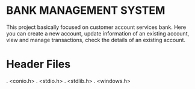 # BANK MANAGEMENT SYSTEM
 This project basically focused on customer account services bank. Here you can create a new account, update information of an existing account, view and manage transactions, check the details of an existing account.

# Header Files
. <conio.h>
. <stdio.h>
. <stdlib.h>
. <windows.h>

